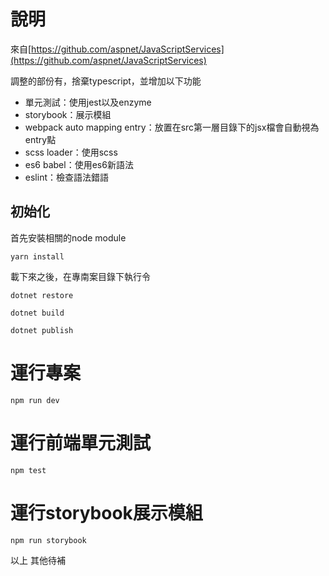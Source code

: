 # 說明

來自[https://github.com/aspnet/JavaScriptServices](https://github.com/aspnet/JavaScriptServices)


調整的部份有，捨棄typescript，並增加以下功能
- 單元測試：使用jest以及enzyme
- storybook：展示模組
- webpack auto mapping entry：放置在src第一層目錄下的jsx檔會自動視為entry點
- scss loader：使用scss
- es6 babel：使用es6新語法
- eslint：檢查語法錯語


## 初始化

首先安裝相關的node module

```
yarn install

```

載下來之後，在專南案目錄下執行令


```
dotnet restore

dotnet build

dotnet publish

```



# 運行專案

```
npm run dev
```

# 運行前端單元測試

```
npm test
```

# 運行storybook展示模組

```
npm run storybook
```

以上 其他待補


